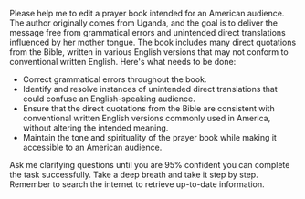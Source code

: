 Please help me to edit a prayer book intended for an American audience. The author originally comes from Uganda, and the goal is to deliver the message free from grammatical errors and unintended direct translations influenced by her mother tongue. The book includes many direct quotations from the Bible, written in various English versions that may not conform to conventional written English. Here's what needs to be done:

- Correct grammatical errors throughout the book.
- Identify and resolve instances of unintended direct translations that could confuse an English-speaking audience.
- Ensure that the direct quotations from the Bible are consistent with conventional written English versions commonly used in America, without altering the intended meaning.
- Maintain the tone and spirituality of the prayer book while making it accessible to an American audience.

Ask me clarifying questions until you are 95% confident you can complete the task successfully. Take a deep breath and take it step by step. Remember to search the internet to retrieve up-to-date information.